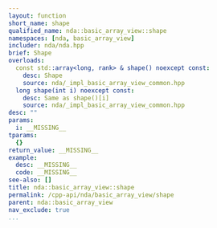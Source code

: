 ```yaml
---
layout: function
short_name: shape
qualified_name: nda::basic_array_view::shape
namespaces: [nda, basic_array_view]
includer: nda/nda.hpp
brief: Shape
overloads:
  const std::array<long, rank> & shape() noexcept const:
    desc: Shape
    source: nda/_impl_basic_array_view_common.hpp
  long shape(int i) noexcept const:
    desc: Same as shape()[i]
    source: nda/_impl_basic_array_view_common.hpp
desc: ""
params:
  i: __MISSING__
tparams:
  {}
return_value: __MISSING__
example:
  desc: __MISSING__
  code: __MISSING__
see-also: []
title: nda::basic_array_view::shape
permalink: /cpp-api/nda/basic_array_view/shape
parent: nda::basic_array_view
nav_exclude: true
...
```


